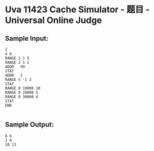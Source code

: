 # Uva 11423 Cache Simulator - 题目 - Universal Online Judge


## Sample Input: 
```
2
4 8
RANGE 1 1 5
RANGE 2 1 2
ADDR   99
STAT                
ADDR   2
RANGE 5 -1 2
STAT                
RANGE 0 10000 10
RANGE 0 20000 5
RANGE 0 30000 4
STAT
END


```

## Sample Output: 
```
6 6
1 0
18 13

```
